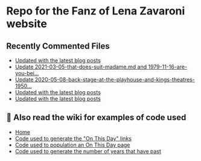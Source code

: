 # Repo for the Fanz of Lena Zavaroni website

## Recently Commented Files
<!-- BLOG-POST-LIST:START -->
- [Updated with the latest blog posts](https://github.com/FanzOfLenaZavaroni/fanzoflenazavaroni.github.io/commit/1266944647bb04db58abb70f08a65df2bb838e2e)
- [Update 2021-03-05-that-does-suit-madame.md and 1979-11-16-are-you-bei…](https://github.com/FanzOfLenaZavaroni/fanzoflenazavaroni.github.io/commit/e098297c32a3e7181717c8365d85135c4f1dc60f)
- [Update 2020-05-08-back-stage-at-the-playhouse-and-kings-theatres-1950…](https://github.com/FanzOfLenaZavaroni/fanzoflenazavaroni.github.io/commit/b8baca2d0bb105835f1f1bcdd28d084a566ed72a)
- [Updated with the latest blog posts](https://github.com/FanzOfLenaZavaroni/fanzoflenazavaroni.github.io/commit/bac93960e47b61c6fcbbda1f68ecf4b5ef8de978)
- [Updated with the latest blog posts](https://github.com/FanzOfLenaZavaroni/fanzoflenazavaroni.github.io/commit/ac3548018f53d5a629be1158ec1ea824af8e2a0c)
<!-- BLOG-POST-LIST:END -->

## :notebook: Also read the wiki for examples of code used
* [Home](https://github.com/FanzOfLenaZavaroni/fanzoflenazavaroni.github.io/wiki)
* [Code used to generate the "On This Day" links](https://github.com/FanzOfLenaZavaroni/fanzoflenazavaroni.github.io/wiki/On-This-Day-Code)
* [Code used to population an On This Day page](https://github.com/FanzOfLenaZavaroni/fanzoflenazavaroni.github.io/wiki/Code-used-to-population-an-On-This-Day-page)
* [Code used to generate the number of years that have past](https://github.com/FanzOfLenaZavaroni/fanzoflenazavaroni.github.io/wiki/Number-of-years-gone-by-code)

